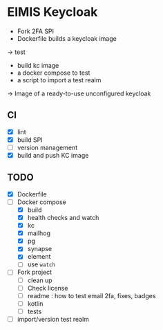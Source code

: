 # EIMIS Keycloak

- Fork 2FA SPI
- Dockerfile builds a keycloak image

-> test

- build kc image
- a docker compose to test
- a script to import a test realm

-> Image of a ready-to-use unconfigured keycloak

## CI

- [x] lint
- [x] build SPI
- [ ] version management
- [x] build and push KC image

## TODO

- [x] Dockerfile
- [ ] Docker compose
  - [x] build
  - [x] health checks and watch
  - [x] kc
  - [x] mailhog
  - [x] pg
  - [x] synapse
  - [x] element
  - [ ] use `watch`
- [ ] Fork project
  - [ ] clean up
  - [ ] Check license
  - [ ] readme : how to test email 2fa, fixes, badges
  - [ ] kotlin
  - [ ] tests
- [ ] import/version test realm
